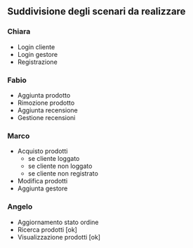 ## Suddivisione degli scenari da realizzare

### Chiara
* Login cliente
* Login gestore
* Registrazione
### Fabio
* Aggiunta prodotto
* Rimozione prodotto
* Aggiunta recensione
* Gestione recensioni
### Marco
* Acquisto prodotti
    - se cliente loggato
    - se cliente non loggato
    - se cliente non registrato
* Modifica prodotti
* Aggiunta gestore
### Angelo
* Aggiornamento stato ordine 
* Ricerca prodotti [ok]
* Visualizzazione prodotti [ok]

